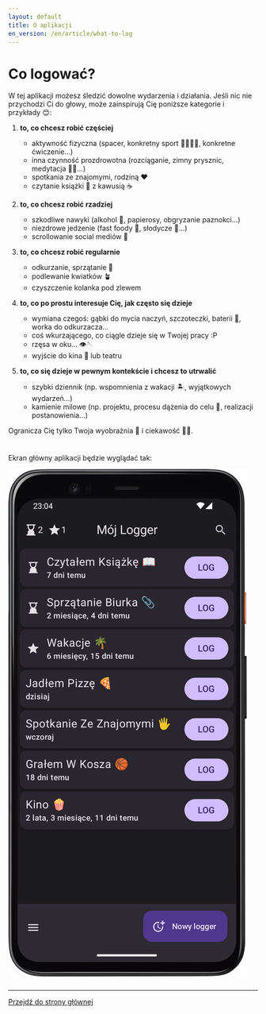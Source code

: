 ```yaml
---
layout: default
title: O aplikacji
en_version: /en/article/what-to-log
---
```


# Co logować?

W tej aplikacji możesz śledzić dowolne wydarzenia i działania. Jeśli nic nie przychodzi Ci do głowy, może zainspirują Cię poniższe kategorie i przykłady 😊:

1. **to, co chcesz robić częściej**
   - aktywność fizyczna (spacer, konkretny sport 🏐🏊‍♂️⛳, konkretne ćwiczenie...)
   - inna czynność prozdrowotna (rozciąganie, zimny prysznic, medytacja 🧘‍♀️...)
   - spotkania ze znajomymi, rodziną ❤️
   - czytanie książki 📖 z kawusią ☕

2. **to, co chcesz robić rzadziej**
   - szkodliwe nawyki (alkohol 🍷, papierosy, obgryzanie paznokci...)
   - niezdrowe jedzenie (fast foody 🍔, słodycze 🍬...)
   - scrollowanie social mediów 📱

3. **to, co chcesz robić regularnie**
   - odkurzanie, sprzątanie 🧹
   - podlewanie kwiatków 🪴
   - czyszczenie kolanka pod zlewem

4. **to, co po prostu interesuje Cię, jak często się dzieje**
   - wymiana czegoś: gąbki do mycia naczyń, szczoteczki, baterii 🔋, worka do odkurzacza...
   - coś wkurzającego, co ciągle dzieje się w Twojej pracy :P
   - rzęsa w oku... 👁️🪡
   - wyjście do kina 🍿 lub teatru

5. **to, co się dzieje w pewnym kontekście i chcesz to utrwalić**
   - szybki dziennik (np. wspomnienia z wakacji 🏝️, wyjątkowych wydarzeń...)
   - kamienie milowe (np. projektu, procesu dążenia do celu 🎯, realizacji postanowienia...)

Ogranicza Cię tylko Twoja wyobraźnia 🌌 i ciekawość 🧐😊.

<div style="height: 10px;"></div>

<div class="side-by-side-middle">
    <div class="app-screenshot-description-32">
        <p>Ekran główny aplikacji będzie wyglądać tak:</p>
    </div>
    <img src="../img/app-screen.png" alt="zrzut ekranu głównego aplikacji" class="app-screenshot-right">
</div>

<div style="height: 10px;"></div>

---
<a href="/">Przejdź do strony głównej</a>
